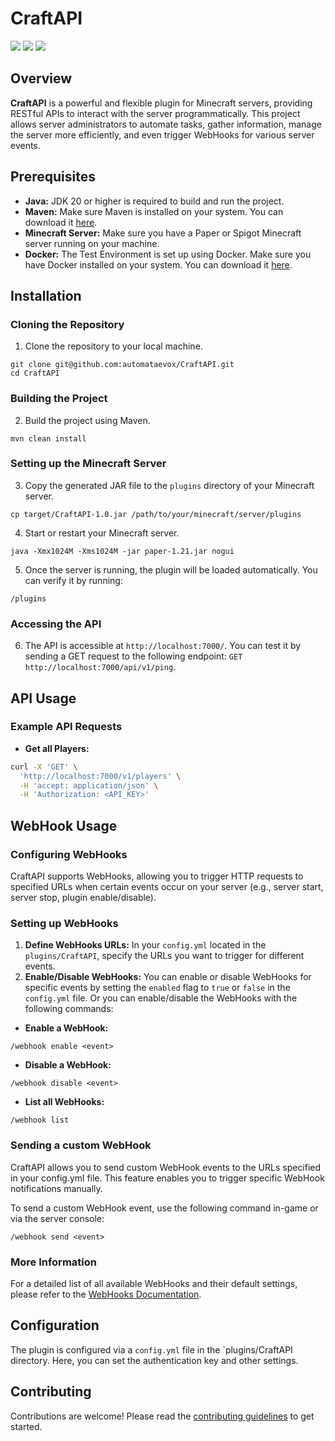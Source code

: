 # CraftAPI
<img src="https://img.shields.io/github/actions/workflow/status/automataevox/CraftAPI/runtime.yml" /> <img src="https://img.shields.io/github/v/release/automataevox/CraftAPI" /> <img src="https://img.shields.io/github/license/automataevox/CraftAPI" />

## Overview
**CraftAPI** is a powerful and flexible plugin for Minecraft servers, providing RESTful APIs to interact with the server programmatically. This project allows server administrators to automate tasks, gather information, manage the server more efficiently, and even trigger WebHooks for various server events.

## Prerequisites
- **Java:** JDK 20 or higher is required to build and run the project.
- **Maven:** Make sure Maven is installed on your system. 
  You can download it [here](https://maven.apache.org/download.cgi).
- **Minecraft Server:** Make sure you have a Paper or Spigot Minecraft server running on your machine.
- **Docker:** The Test Environment is set up using Docker. 
  Make sure you have Docker installed on your system. 
  You can download it [here](https://www.docker.com/products/docker-desktop).

## Installation
### Cloning the Repository
1. Clone the repository to your local machine.
```shell
git clone git@github.com:automataevox/CraftAPI.git
cd CraftAPI
```
### Building the Project
2. Build the project using Maven.
```shell
mvn clean install
```
### Setting up the Minecraft Server
3. Copy the generated JAR file to the `plugins` directory of your Minecraft server.
```shell
cp target/CraftAPI-1.0.jar /path/to/your/minecraft/server/plugins
```
4. Start or restart your Minecraft server.
```shell
java -Xmx1024M -Xms1024M -jar paper-1.21.jar nogui
```
5.  Once the server is running, the plugin will be loaded automatically. You can verify it by running:
```shell
/plugins
```
### Accessing the API
6. The API is accessible at `http://localhost:7000/`. You can test it by sending a GET request to the following endpoint: `GET http://localhost:7000/api/v1/ping`.

## API Usage
### Example API Requests
- **Get all Players:**
```bash
curl -X 'GET' \
  'http://localhost:7000/v1/players' \
  -H 'accept: application/json' \
  -H 'Authorization: <API_KEY>'
```

## WebHook Usage
### Configuring WebHooks
CraftAPI supports WebHooks, allowing you to trigger HTTP requests to specified URLs when certain events occur on your server (e.g., server start, server stop, plugin enable/disable).

### Setting up WebHooks
1. **Define WebHooks URLs:** In your `config.yml` located in the `plugins/CraftAPI`, specify the URLs you want to trigger for different events.
2. **Enable/Disable WebHooks:** You can enable or disable WebHooks for specific events by setting the `enabled` flag to `true` or `false` in the `config.yml` file. Or you can enable/disable the WebHooks with the following commands:
- **Enable a WebHook:**
```
/webhook enable <event>
```
- **Disable a WebHook:**
```
/webhook disable <event>
```
- **List all WebHooks:**
```
/webhook list
```

### Sending a custom WebHook
CraftAPI allows you to send custom WebHook events to the URLs specified in your config.yml file. This feature enables you to trigger specific WebHook notifications manually.

To send a custom WebHook event, use the following command in-game or via the server console:
```
/webhook send <event>
```

### More Information
For a detailed list of all available WebHooks and their default settings, please refer to the [WebHooks Documentation](webhooks.md).

## Configuration
The plugin is configured via a `config.yml` file in the `plugins/CraftAPI directory. Here, you can set the authentication key and other settings.

## Contributing
Contributions are welcome! Please read the [contributing guidelines](CONTRIBUTING.md) to get started.

